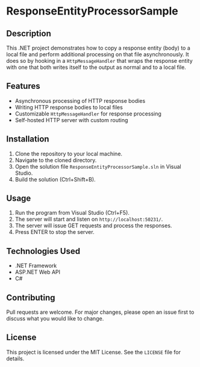 # ResponseEntityProcessorSample

## Description
This .NET project demonstrates how to copy a response entity (body) to a local file and perform additional processing on that file asynchronously. It does so by hooking in a `HttpMessageHandler` that wraps the response entity with one that both writes itself to the output as normal and to a local file.

## Features
- Asynchronous processing of HTTP response bodies
- Writing HTTP response bodies to local files
- Customizable `HttpMessageHandler` for response processing
- Self-hosted HTTP server with custom routing

## Installation
1. Clone the repository to your local machine.
2. Navigate to the cloned directory.
3. Open the solution file `ResponseEntityProcessorSample.sln` in Visual Studio.
4. Build the solution (Ctrl+Shift+B).

## Usage
1. Run the program from Visual Studio (Ctrl+F5).
2. The server will start and listen on `http://localhost:50231/`.
3. The server will issue GET requests and process the responses.
4. Press ENTER to stop the server.

## Technologies Used
- .NET Framework
- ASP.NET Web API
- C#

## Contributing
Pull requests are welcome. For major changes, please open an issue first to discuss what you would like to change.

## License
This project is licensed under the MIT License. See the `LICENSE` file for details.